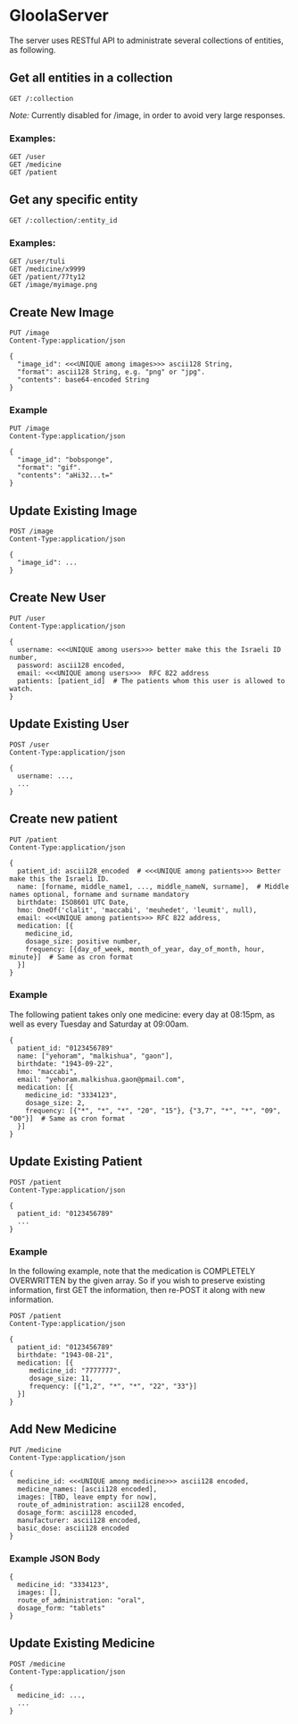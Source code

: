 # GloolaServer

The server uses RESTful API to administrate several collections of entities, as following.

## Get all entities in a collection
    GET /:collection    
*Note:* Currently disabled for /image, in order to avoid very large responses.

### Examples:
    GET /user
    GET /medicine
    GET /patient

## Get any specific entity
    GET /:collection/:entity_id

### Examples:
    GET /user/tuli
    GET /medicine/x9999
    GET /patient/77ty12
    GET /image/myimage.png

## Create New Image
    PUT /image
    Content-Type:application/json
    
    {
      "image_id": <<<UNIQUE among images>>> ascii128 String,
      "format": ascii128 String, e.g. "png" or "jpg".
      "contents": base64-encoded String
    }
    
### Example
    PUT /image
    Content-Type:application/json
    
    {
      "image_id": "bobsponge",
      "format": "gif".
      "contents": "aHi32...t="
    }


## Update Existing Image
    POST /image
    Content-Type:application/json
    
    {
      "image_id": ...
    }

## Create New User
    PUT /user
    Content-Type:application/json
    
    {
      username: <<<UNIQUE among users>>> better make this the Israeli ID number,
      password: ascii128 encoded,
      email: <<<UNIQUE among users>>>  RFC 822 address
      patients: [patient_id]  # The patients whom this user is allowed to watch.
    }

## Update Existing User
    POST /user
    Content-Type:application/json
    
    {
      username: ...,
      ...
    }

## Create new patient
    PUT /patient
    Content-Type:application/json
    
    {
      patient_id: ascii128_encoded  # <<<UNIQUE among patients>>> Better make this the Israeli ID. 
      name: [forname, middle_name1, ..., middle_nameN, surname],  # Middle names optional, forname and surname mandatory
      birthdate: ISO8601 UTC Date,
      hmo: OneOf('clalit', 'maccabi', 'meuhedet', 'leumit', null),
      email: <<<UNIQUE among patients>>> RFC 822 address,
      medication: [{
        medicine_id,
        dosage_size: positive number,
        frequency: [{day_of_week, month_of_year, day_of_month, hour, minute}]  # Same as cron format
      }]
    }

### Example
The following patient takes only one medicine: every day at 08:15pm, as well as every Tuesday and Saturday at 09:00am.

    {
      patient_id: "0123456789"
      name: ["yehoram", "malkishua", "gaon"],
      birthdate: "1943-09-22",
      hmo: "maccabi",
      email: "yehoram.malkishua.gaon@pmail.com",
      medication: [{
        medicine_id: "3334123",
        dosage_size: 2,
        frequency: [{"*", "*", "*", "20", "15"}, {"3,7", "*", "*", "09", "00"}]  # Same as cron format
      }]
    }

## Update Existing Patient
    POST /patient
    Content-Type:application/json

    {
      patient_id: "0123456789"
      ...
    }
    
### Example
In the following example, note that the medication is COMPLETELY OVERWRITTEN by the given array.
So if you wish to preserve existing information, first GET the information, then re-POST it along with new information. 

    POST /patient
    Content-Type:application/json

    {
      patient_id: "0123456789"
      birthdate: "1943-08-21",
      medication: [{
         medicine_id: "7777777",
         dosage_size: 11,
         frequency: [{"1,2", "*", "*", "22", "33"}]
      }]
    }

## Add New Medicine
    PUT /medicine
    Content-Type:application/json
    
    {
      medicine_id: <<<UNIQUE among medicine>>> ascii128 encoded,
      medicine_names: [ascii128 encoded],
      images: [TBD, leave empty for now],
      route_of_administration: ascii128 encoded,
      dosage_form: ascii128 encoded,
      manufacturer: ascii128 encoded,
      basic_dose: ascii128 encoded
    }

### Example JSON Body
    
    {
      medicine_id: "3334123",
      images: [],
      route_of_administration: "oral",
      dosage_form: "tablets"
    }

## Update Existing Medicine
    POST /medicine
    Content-Type:application/json
    
    {
      medicine_id: ...,
      ...
    }
